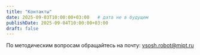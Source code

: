```yaml
---
title: "Контакты"
date: 2025-09-03T10:00:00+03:00   # дата не в будущем
publishDate: 2025-09-04T10:00:00+03:00
draft: false
---
```

По методическим вопросам обращайтесь на почту: vsosh.robot@mipt.ru
